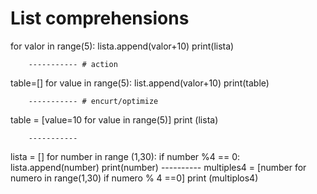 # List comprehensions

  for valor in range(5):
    lista.append(valor+10)
      print(lista)

        ----------- # action 
table=[]
  for value in range(5):
    list.append(valor+10)
      print(table)

        ----------- # encurt/optimize
table = [value=10 for value in range(5)]
  print (lista)

        -----------
lista = []
  for number in range (1,30):
    if number %4 == 0:
      lista.append(number)
  print(number)
         ----------
multiples4 = [number for numero in range(1,30) if numero % 4 ==0]
print (multiplos4)
